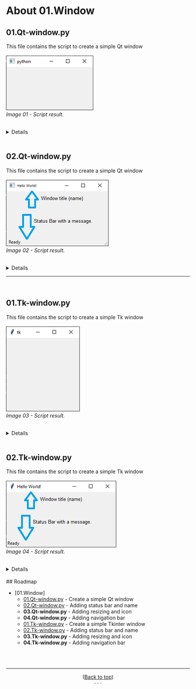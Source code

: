<div id="top"></div>

<!-- ABOUT THE PROJECT -->
# About 01.Window

## 01.Qt-window<span>.py
This file contains the script to create a simple Qt window
<br/><br/>
![01.Qt-Window-screenshot]
<br/>
*Image 01 - Script result.*

<br/>

<details >
  <h2>Running the script</h2>
  Open the command line (CMD) and execute:<br/>
  <code>
    <pre> python 01.Qt-window.py </pre>
  </code>
  <br/>
  You will see a small window as the screnshot *(Image 01)*.
</details>

<br/>

## 02.Qt-window<span>.py
This file contains the script to create a simple Qt window
<br/><br/>
![02.Qt-Window-screenshot]
<br/>
*Image 02 - Script result.*

<br/>

<details >
  <h2>Running the script</h2>
  Open the command line (CMD) and execute:<br/>
  <code>
    <pre> python 02.Qt-window.py </pre>
  </code>
  <br/>
  You will see a small window as the screnshot *(Image 02)*.
</details>

<hr/><br/>

## 01.Tk-window<span>.py
This file contains the script to create a simple Tk window
<br/><br/>
![01.Tk-Window-screenshot]
<br/>
*Image 03 - Script result.*

<br/>

<details >
  <h2>Running the script</h2>
  Open the command line (CMD) and execute:<br/>
  <code>
    <pre> python 01.Tk-window.py </pre>
  </code>
  <br/>
  You will see a small window as the screnshot *(Image 03)*.
</details>

<br/>

## 02.Tk-window<span>.py
This file contains the script to create a simple Tk window
<br/><br/>
![02.Tk-Window-screenshot]
<br/>
*Image 04 - Script result.*

<br/>

<details >
  <h2>Running the script</h2>
  Open the command line (CMD) and execute:<br/>
  <code>
    <pre> python 02.Qt-window.py </pre>
  </code>
  <br/>
  You will see a small window as the screnshot *(Image 04)*.
</details>

<br/>
<!-- ROADMAP -->
## Roadmap

- [01.Window]
  - [01.Qt-window.py] - Create a simple Qt window
  - [02.Qt-window.py] - Adding status bar and name
  - **03.Qt-window<span>.py** - Adding resizing and icon
  - **04.Qt-window<span>.py** - Adding navigation bar
  - [01.Tk-window.py] - Create a simple Tkinter window
  - [02.Tk-window.py] - Adding status bar and name
  - **03.Tk-window<span>.py** - Adding resizing and icon
  - **04.Tk-window<span>.py** - Adding navigation bar

<br/><br/>
<hr/>

<p align="center">(<a href="#top">Back to top</a>)<br/>· · ·<br/></p>

[01.Qt-Window-screenshot]:images/01.Qt-Window.png
[02.Qt-Window-screenshot]:images/02.Qt-Window.png
[01.Tk-Window-screenshot]:images/01.Tk-Window.png
[02.Tk-Window-screenshot]:images/02.Tk-Window.png

[01.Qt-window.py]:https://github.com/paterbytes/gui-python/blob/main/01.Window/01.Qt-window.py
[02.Qt-window.py]:https://github.com/paterbytes/gui-python/blob/main/01.Window/02.Qt-window.py
[03.Qt-window.py]:https://github.com/paterbytes/gui-python/blob/main/01.Window/03.Qt-window.py
[04.Qt-window.py]:https://github.com/paterbytes/gui-python/blob/main/01.Window/04.Qt-window.py

[01.Tk-window.py]:https://github.com/paterbytes/gui-python/blob/main/01.Window/01.Tk-window.py
[02.Tk-window.py]:https://github.com/paterbytes/gui-python/blob/main/01.Window/02.Tk-window.py